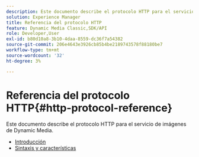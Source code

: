 ```yaml
---
description: Este documento describe el protocolo HTTP para el servicio de imágenes de Dynamic Media.
solution: Experience Manager
title: Referencia del protocolo HTTP
feature: Dynamic Media Classic,SDK/API
role: Developer,User
exl-id: b80d10a8-3b10-4daa-8559-dc36f7a54382
source-git-commit: 206e4643e3926cb85b4be2189743578f88180be7
workflow-type: tm+mt
source-wordcount: '32'
ht-degree: 3%

---
```


# Referencia del protocolo HTTP{#http-protocol-reference}

Este documento describe el protocolo HTTP para el servicio de imágenes de Dynamic Media.

* [Introducción](/help/aem-is-ir-api/is-api/http-ref/image-serving-api-ref/c-http-protocol-reference/c-introduction/c-introduction.md)
* [Sintaxis y características](/help/aem-is-ir-api/is-api/http-ref/image-serving-api-ref/c-http-protocol-reference/c-syntax-and-features/c-syntax-and-features.md)
